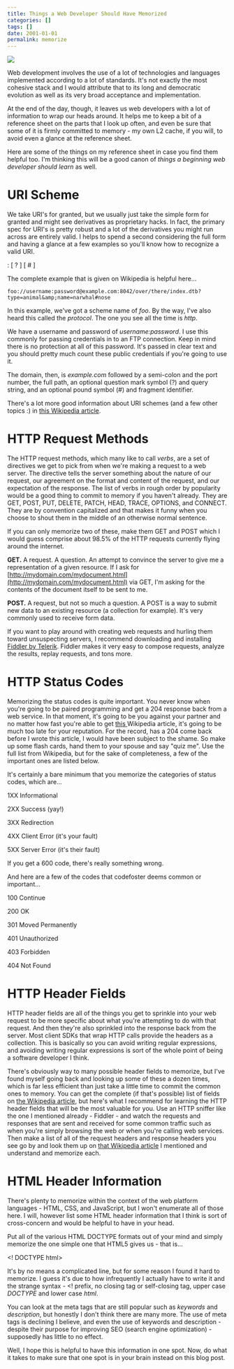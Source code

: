 ```yaml
---
title: Things a Web Developer Should Have Memorized
categories: []
tags: []
date: 2001-01-01
permalink: memorize
---
```


![](http://codefoster.blob.core.windows.net/site/image/b68d3ab9d66641be9a741f29d451ca96/http_1.png)

Web development involves the use of a lot of technologies and languages implemented according to a lot of standards. It's not exactly the most cohesive stack and I would attribute that to its long and democratic evolution as well as its very broad acceptance and implementation.

At the end of the day, though, it leaves us web developers with a lot of information to wrap our heads around. It helps me to keep a bit of a reference sheet on the parts that I look up often, and even be sure that some of it is firmly committed to memory - my own L2 cache, if you will, to avoid even a glance at the reference sheet.

Here are some of the things on my reference sheet in case you find them helpful too. I'm thinking this will be a good canon of _things a beginning web developer should learn_ as well.

# URI Scheme

We take URI's for granted, but we usually just take the simple form for granted and might see derivatives as proprietary hacks. In fact, the primary spec for URI's is pretty robust and a lot of the derivatives you might run across are entirely valid. I helps to spend a second considering the full form and having a glance at a few examples so you'll know how to recognize a valid URI.

<scheme name> : <hierarchical part> [ ? <query> ] [ # <fragment> ]

The complete example that is given on Wikipedia is helpful here...

`foo://username:password@example.com:8042/over/there/index.dtb?type=animal&amp;name=narwhal#nose`

In this example, we've got a scheme name of _foo_. By the way, I've also heard this called the _protocol_. The one you see all the time is _http_.

We have a username and password of _username:password_. I use this commonly for passing credentials in to an FTP connection. Keep in mind there is no protection at all of this password. It's passed in clear text and you should pretty much count these public credentials if you're going to use it.

The domain, then, is _example.com_ followed by a semi-colon and the port number, the full path, an optional question mark symbol (?) and query string, and an optional pound symbol (#) and fragment identifier.

There's a lot more good information about URI schemes (and a few other topics :) in [this Wikipedia article](http://en.wikipedia.org/wiki/URI_scheme).

# HTTP Request Methods

The HTTP request methods, which many like to call _verbs_, are a set of directives we get to pick from when we're making a request to a web server. The directive tells the server something about the nature of our request, our agreement on the format and content of the request, and our expectation of the response. The list of verbs in rough order by popularity would be a good thing to commit to memory if you haven't already. They are GET, POST, PUT, DELETE, PATCH, HEAD, TRACE, OPTIONS, and CONNECT. They are by convention capitalized and that makes it funny when you choose to shout them in the middle of an otherwise normal sentence.

If you can only memorize two of these, make them GET and POST which I would guess comprise about 98.5% of the HTTP requests currently flying around the internet.

**GET.** A request. A question. An attempt to convince the server to give me a representation of a given resource. If I ask for [http://mydomain.com/mydocument.html](http://mydomain.com/mydocument.html) via GET, I'm asking for the contents of the document itself to be sent to me.

**POST.** A request, but not so much a question. A POST is a way to submit new data to an existing resource (a collection for example). It's very commonly used to receive form data.

If you want to play around with creating web requests and hurling them toward unsuspecting servers, I recommend downloading and installing [Fiddler by Telerik](http://telerik.com/fiddler). Fiddler makes it very easy to compose requests, analyze the results, replay requests, and tons more.

# HTTP Status Codes

Memorizing the status codes is quite important. You never know when you're going to be paired programming and get a 204 response back from a web service. In that moment, it's going to be you against your partner and no matter how fast you're able to get [this ](http://en.wikipedia.org/wiki/List_of_HTTP_status_codes)Wikipedia article, it's going to be much too late for your reputation. For the record, has a 204 come back before I wrote this article, I would have been subject to the shame. So make up some flash cards, hand them to your spouse and say "quiz me". Use the full list from Wikipedia, but for the sake of completeness, a few of the important ones are listed below.

It's certainly a bare minimum that you memorize the categories of status codes, which are...

1XX Informational

2XX Success (yay!)

3XX Redirection

4XX Client Error (it's your fault)

5XX Server Error (it's their fault)

If you get a 600 code, there's really something wrong.

And here are a few of the codes that codefoster deems common or important...

100 Continue

200 OK

301 Moved Permanently

401 Unauthorized

403 Forbidden

404 Not Found

# HTTP Header Fields

HTTP header fields are all of the things you get to sprinkle into your web request to be more specific about what you're attempting to do with that request. And then they're also sprinkled into the response back from the server. Most client SDKs that wrap HTTP calls provide the headers as a collection. This is basically so you can avoid writing regular expressions, and avoiding writing regular expressions is sort of the whole point of being a software developer I think.

There's obviously way to many possible header fields to memorize, but I've found myself going back and looking up some of these a dozen times, which is far less efficient than just take a little time to commit the common ones to memory. You can get the complete (if that's possible) list of fields on [the Wikipedia article](http://en.wikipedia.org/wiki/List_of_HTTP_header_fields), but here's what I recommend for learning the HTTP header fields that will be the most valuable for you. Use an HTTP sniffer like the one I mentioned already - Fiddler - and watch the requests and responses that are sent and received for some common traffic such as when you're simply browsing the web or when you're calling web services. Then make a list of all of the request headers and response headers you see go by and look them up on [that Wikipedia article](http://en.wikipedia.org/wiki/List_of_HTTP_header_fields) I mentioned and understand and memorize each.

# HTML Header Information

There's plenty to memorize within the context of the web platform languages - HTML, CSS, and JavaScript, but I won't enumerate all of those here. I will, however list some HTML header information that I think is sort of cross-concern and would be helpful to have in your head.

Put all of the various HTML DOCTYPE formats out of your mind and simply memorize the one simple one that HTML5 gives us - that is...

<! DOCTYPE html>

It's by no means a complicated line, but for some reason I found it hard to memorize. I guess it's due to how infrequently I actually have to write it and the strange syntax - <! prefix, no closing tag or self-closing tag, upper case _DOCTYPE_ and lower case _html_.

You can look at the meta tags that are still popular such as _keywords_ and _description_, but honestly I don't think there are many more. The use of meta tags is declining I believe, and even the use of keywords and description - despite their purpose for improving SEO (search engine optimization) - supposedly has little to no effect.

Well, I hope this is helpful to have this information in one spot. Now, do what it takes to make sure that one spot is in your brain instead on this blog post.